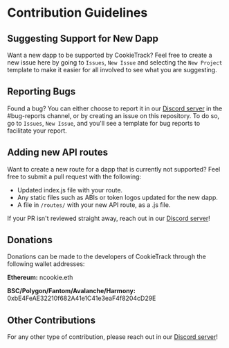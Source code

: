 # Contribution Guidelines

## Suggesting Support for New Dapp

Want a new dapp to be supported by CookieTrack? Feel free to create a new issue here by going to `Issues`, `New Issue` and selecting the `New Project` template to make it easier for all involved to see what you are suggesting.

## Reporting Bugs

Found a bug? You can either choose to report it in our [Discord server](https://discord.com/invite/DzADcq7y75) in the #bug-reports channel, or by creating an issue on this repository. To do so, go to `Issues`, `New Issue`, and you'll see a template for bug reports to facilitate your report.

## Adding new API routes

Want to create a new route for a dapp that is currently not supported? Feel free to submit a pull request with the following:

- Updated index.js file with your route.
- Any static files such as ABIs or token logos updated for the new dapp.
- A file in `/routes/` with your new API route, as a .js file.

If your PR isn't reviewed straight away, reach out in our [Discord server](https://discord.com/invite/DzADcq7y75)!

## Donations

Donations can be made to the developers of CookieTrack through the following wallet addresses:

**Ethereum:** ncookie.eth

**BSC/Polygon/Fantom/Avalanche/Harmony:** 0xbE4FeAE32210f682A41e1C41e3eaF4f8204cD29E

## Other Contributions

For any other type of contribution, please reach out in our [Discord server](https://discord.com/invite/DzADcq7y75)!
